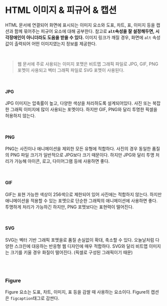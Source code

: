 # HTML 이미지 & 피규어 & 캡션

HTML 문서에 연결되어 화면에 표시되는 이미지 요소와 도표, 차트, 표, 이미지 등을 캡션과 함께 묶어주는 피규어 요소에 대해 공부한다. 참고로 **`alt`속성을 잘 설정해두면, 시각장애인이 아니더라도 도움을 받을 수 있다.** 이미지 링크가 깨질 경우, 화면에 `alt` 속성 값이 출력되어 어떤 이미지였는지 정보를 제공한다.

<br/>

> 웹 문서에 주로 사용되는 이미지 포맷은 비트맵 그래픽 파일로 JPG, GIF, PNG 포멧이 사용되고 벡터 그래픽 파일로 SVG 포멧이 사용된다.

<br/>

#### JPG

JPG 이미지는 압축률이 높고, 다양한 색상을 처리하도록 설계되어있다. 사진 또는 복잡한 그래픽 이미지에 많이 사용되는 포멧이다. 하지만 GIF, PNG와 달리 투명한 픽셀을 허용하지 않는다.

<br/>

#### PNG

PNG는 사진이나 애니메이션을 제외한 모든 유형에 적합하다. 사진의 경우 동일한 품질의 PNG 파일 크기가 일반적으로 JPG보다 크기 때문이다. 하지만 JPG와 달리 투명 처리가 가능해 아이콘, 로고, 다이어그램 등에 사용하면 좋다.

<br/>

#### GIF

GIF는 표현 가능한 색상이 256색으로 제한되어 있어 사진에는 적합하지 않는다. 하지만 애니메이션을 적용할 수 있는 포멧으로 단순한 그래픽의 애니메이션에 사용하면 좋다. 투명하게 처리가 가능하긴 하지만, PNG 포멧보다는 표현력이 떨어진다.

<br/>

#### SVG

SVG는 벡터 기반 그래픽 포멧을로 품질 손실없이 확대, 축소할 수 있다. 오늘날처럼 다양한 스크린에 대응하는 반응형 웹 디자인에 매우 적합하다. SVG와 달리 비트맵 이미지는 크기를 키울 경우 화질이 떨어진다. (픽셀로 구성된 그래픽이기 때문)

<br/>
<br/>

### Figure

Figure 요소는 도표, 차트, 이미지, 표 등을 감쌀 때 사용하는 요소이다. Figure의 캡션은 `figcaption`태그로 감싼다.
